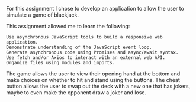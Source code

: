 For this assignment I chose to develop an application to allow the user to simulate a game of blackjack.

This assignment allowed me to learn the following:

    Use asynchronous JavaScript tools to build a responsive web application.
    Demonstrate understanding of the JavaScript event loop.
    Generate asynchronous code using Promises and async/await syntax.
    Use fetch and/or Axios to interact with an external web API.
    Organize files using modules and imports.


The game allows the user to view their opening hand at the bottom and make choices on whether to hit and stand using the buttons.
The cheat button allows the user to swap out the deck with a new one that has jokers, maybe to even make the opponent draw a joker and lose.
